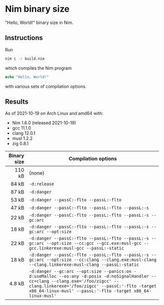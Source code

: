 # Nim binary size

"Hello, World!" binary size in Nim.

## Instructions

Run

```sh
nim c -r build.nim
```

which compiles the Nim program

```Nim
echo "Hello, World!"
```

with various sets of compilation options.

## Results

As of 2021-10-19 on Arch Linux and amd64 with:
- Nim 1.6.0 (released 2021-10-19)
- gcc 11.1.0
- clang 12.0.1
- musl 1.2.2
- zig 0.8.1

| Binary size | Compilation options |
| ----------: | ------------------- |
|      110 kB | (none) |
|       84 kB | `-d:release` |
|       87 kB | `-d:danger` |
|       53 kB | `-d:danger --passC:-flto --passL:-flto` |
|       47 kB | `-d:danger --passC:-flto --passL:-flto --passL:-s` |
|       22 kB | `-d:danger --passC:-flto --passL:-flto --passL:-s --gc:arc` |
|       18 kB | `-d:danger --passC:-flto --passL:-flto --passL:-s --gc:arc --opt:size` |
|       22 kB | `-d:danger --passC:-flto --passL:-flto --passL:-s --gc:arc --opt:size --cc:gcc --gcc.exe:musl-gcc --gcc.linkerexe:musl-gcc --passL:-static` |
|       18 kB | `-d:danger --passC:-flto --passL:-flto --passL:-s --gc:arc --opt:size --cc:clang --clang.exe:musl-clang --clang.linkerexe:musl-clang --passL:-static ` |
|      4.8 kB | `-d:danger --gc:arc --opt:size --panics:on -d:useMalloc --os:any -d:posix -d:noSignalHandler --cc=clang --clang.exe='/foo/zigcc' --clang.linkerexe='/foo/zigcc' --passC:'-flto -target x86_64-linux-musl' --passL:'-flto -target x86_64-linux-musl'` |
